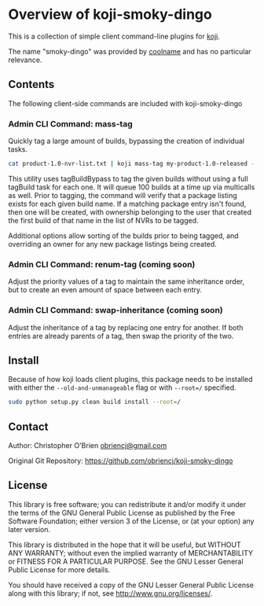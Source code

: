 # Overview of koji-smoky-dingo

This is a collection of simple client command-line plugins for [koji].

[koji]: https://pagure.io/koji

The name "smoky-dingo" was provided by [coolname] and has no particular relevance.

[coolname]: https://pypi.org/project/coolname/


## Contents

The following client-side commands are included with koji-smoky-dingo


### Admin CLI Command: mass-tag

Quickly tag a large amount of builds, bypassing the creation of
individual tasks.

```bash
cat product-1.0-nvr-list.txt | koji mass-tag my-product-1.0-released --debug
```

This utility uses tagBuildBypass to tag the given builds without using
a full tagBuild task for each one. It will queue 100 builds at a time
up via multicalls as well. Prior to tagging, the command will verify
that a package listing exists for each given build name. If a matching
package entry isn't found, then one will be created, with ownership
belonging to the user that created the first build of that name in the
list of NVRs to be tagged.

Additional options allow sorting of the builds prior to being tagged,
and overriding an owner for any new package listings being created.


### Admin CLI Command: renum-tag (coming soon)

Adjust the priority values of a tag to maintain the same inheritance
order, but to create an even amount of space between each entry.


### Admin CLI Command: swap-inheritance (coming soon)

Adjust the inheritance of a tag by replacing one entry for another. If
both entries are already parents of a tag, then swap the priority of
the two.


## Install

Because of how koji loads client plugins, this package needs to be
installed with either the `--old-and-unmanageable` flag or with
`--root=/` specified.

```bash
sudo python setup.py clean build install --root=/
```


## Contact

Author: Christopher O'Brien  <obriencj@gmail.com>

Original Git Repository: <https://github.com/obriencj/koji-smoky-dingo>


## License

This library is free software; you can redistribute it and/or modify
it under the terms of the GNU General Public License as published by
the Free Software Foundation; either version 3 of the License, or (at
your option) any later version.

This library is distributed in the hope that it will be useful, but
WITHOUT ANY WARRANTY; without even the implied warranty of
MERCHANTABILITY or FITNESS FOR A PARTICULAR PURPOSE.  See the GNU
Lesser General Public License for more details.

You should have received a copy of the GNU Lesser General Public
License along with this library; if not, see
<http://www.gnu.org/licenses/>.
